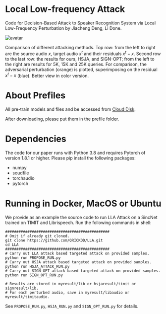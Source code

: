 # Local Low-frequency Attack
Code for Decision-Based Attack to Speaker Recognition System via Local Low-Frequency Perturbation by Jiacheng Deng, Li Done.

![avatar](https://s3.bmp.ovh/imgs/2021/11/5612c130ea4f8dc9.jpg)

Comparison of different attacking methods. Top row: from the left to right are the source audio $x$, target audio $x^t$ and their residuals $x^t-x$.
Second row to the last row: the results for ours, HSJA, and SIGN-OPT; from the left to the right are results for 5K, 15K and 25K queries. For comparison, the adversarial perturbation (orange) is plotted, superimposing on the residual $x^t − x$ (blue). Better view in color version.

# About Prefiles
All pre-train models and files and be accessed from [Cloud Disk](https://drive.google.com/drive/folders/1RMaPPxeuwSoyGXAMV4E3vnLu1Q-p5M2x?usp=sharing).

After downloading, please put them in the prefile folder.

# Dependencies
The code for our paper runs with Python 3.8 and requires Pytorch of version 1.8.1 or higher. Please pip install the following packages:
* numpy
* soudfile
* torchaudio
* pytorch

# Running in Docker, MacOS or Ubuntu
We provide as an example the source code to run LLA Attack on a SincNet trained on TIMIT and Librispeech. Run the following commands in shell:

```shell
###############################################
# Omit if already git cloned.
git clone https://github.com/QRICKDD/LLA.git
cd LLA
############################################### 
# Carry out LLA attack based targeted attack on provided samples.
python run PROPOSE_RUN.py
# Carry out HSJA attack based targeted attack on provided samples.
python run HSJA_ATTACK_RUN.py
# Carry out SIGN-OPT attack based targeted attack on provided samples.
python run SIGN_OPT_RUN.py

# Results are stored in myresult/lib or hsjaresult/timit or signresult/lib.
# For each perturbed audio, save in myresult/libaudio or myresult/timitaudio.
```

See `PROPOSE_RUN.py`, `HSJA_RUN.py` and `SIGN_OPT_RUN.py` for details. 
